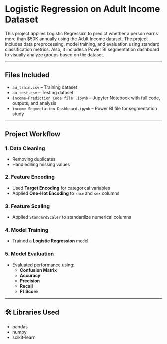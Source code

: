 # Logistic Regression on Adult Income Dataset

This project applies Logistic Regression to predict whether a person earns more than $50K annually using the Adult Income dataset. The project includes data preprocessing, model training, and evaluation using standard classification metrics. Also, it includes a Power BI segmentation dashboard to visually analyze groups based on the dataset.

---

## Files Included

- `au_train.csv` – Training dataset  
- `au_test.csv` – Testing dataset  
- `income-Prediction Code file .ipynb` – Jupyter Notebook with full code, outputs, and analysis
- `income-Segmentation Dashboard.ipynb` – Power BI file for segmentation study  

---

## Project Workflow

### 1. Data Cleaning
- Removing duplicates  
- Handledlling missing values

### 2. Feature Encoding
- Used **Target Encoding** for categorical variables  
- Applied **One-Hot Encoding** to `race` and `sex` columns  

### 3. Feature Scaling
- Applied `StandardScaler` to standardize numerical columns

### 4. Model Training
- Trained a **Logistic Regression** model 

### 5. Model Evaluation
- Evaluated performance using:
  - **Confusion Matrix**
  - **Accuracy**
  - **Precision**
  - **Recall**
  - **F1 Score**
    
---

## 🛠️ Libraries Used

- pandas  
- numpy  
- scikit-learn  
